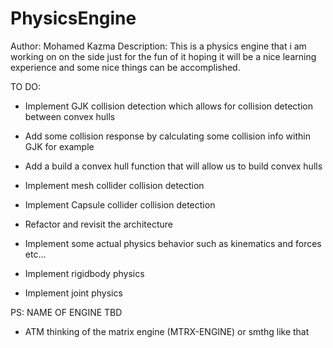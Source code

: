 # PhysicsEngine

Author: Mohamed Kazma
Description: This is a physics engine that i am working on on the side just for the fun of it 
hoping it will be a nice learning experience and some nice things can be accomplished.


TO DO:
- Implement GJK collision detection which allows for collision detection between convex hulls

- Add some collision response by calculating some collision info within GJK for example 

- Add a build a convex hull function that will allow us to build convex hulls

- Implement mesh collider collision detection

- Implement Capsule collider collision detection

- Refactor and revisit the architecture 

- Implement some actual physics behavior such as kinematics and forces etc...

- Implement rigidbody physics

- Implement joint physics

PS: NAME OF ENGINE TBD 
- ATM thinking of the matrix engine (MTRX-ENGINE) or smthg like that 
